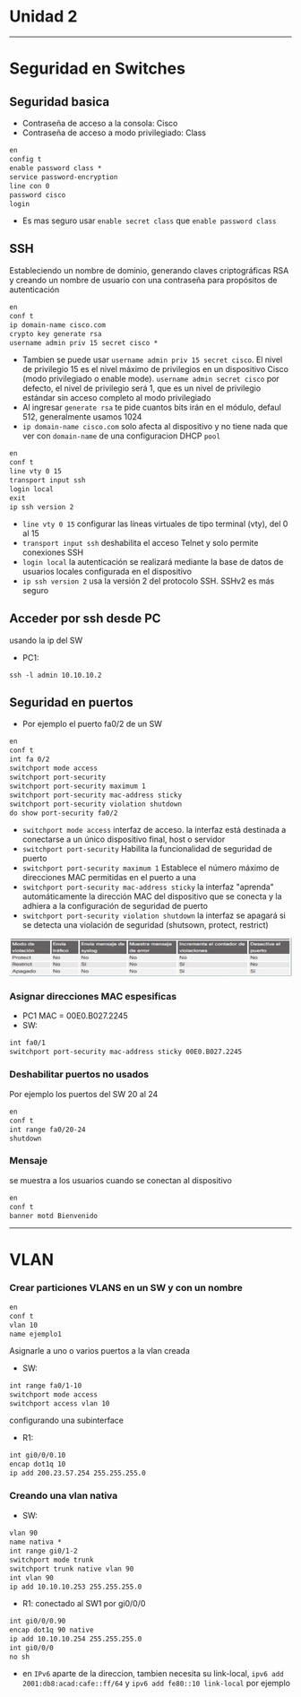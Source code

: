 # Unidad 2
---
# Seguridad en Switches

## Seguridad basica

- Contraseña de acceso a la consola: Cisco
- Contraseña de acceso a modo privilegiado: Class

```
en
config t
enable password class *
service password-encryption
line con 0
password cisco
login
```
- Es mas seguro usar `enable secret class` que `enable password class`

## SSH

Estableciendo un nombre de dominio, generando claves criptográficas RSA y creando un nombre de usuario con una contraseña para propósitos de autenticación

```
en
conf t
ip domain-name cisco.com
crypto key generate rsa
username admin priv 15 secret cisco *
```
- Tambien se puede usar `username admin priv 15 secret cisco`. El nivel de privilegio 15 es el nivel máximo de privilegios en un dispositivo Cisco (modo privilegiado o enable mode). `username admin secret cisco` por defecto, el nivel de privilegio será 1, que es un nivel de privilegio estándar sin acceso completo al modo privilegiado 
- Al ingresar `generate rsa` te pide cuantos bits irán en el módulo, defaul 512, generalmente usamos 1024
- `ip domain-name cisco.com` solo afecta al dispositivo y no tiene nada que ver con `domain-name` de una configuracion DHCP `pool`

```
en
conf t
line vty 0 15
transport input ssh
login local
exit
ip ssh version 2
```
- `line vty 0 15` configurar las líneas virtuales de tipo terminal (vty), del 0 al 15
- `transport input ssh` deshabilita el acceso Telnet y solo permite conexiones SSH
- `login local` la autenticación se realizará mediante la base de datos de usuarios locales configurada en el dispositivo
- `ip ssh version 2` usa la versión 2 del protocolo SSH. SSHv2 es más seguro

## Acceder por ssh desde PC

usando la ip del SW

- PC1:
```
ssh -l admin 10.10.10.2
```

## Seguridad en puertos

- Por ejemplo el puerto fa0/2 de un SW

```
en
conf t
int fa 0/2
switchport mode access
switchport port-security
switchport port-security maximum 1
switchport port-security mac-address sticky
switchport port-security violation shutdown
do show port-security fa0/2
```
- `switchport mode access` interfaz de acceso. la interfaz está destinada a conectarse a un único dispositivo final, host o servidor
- `switchport port-security` Habilita la funcionalidad de seguridad de puerto
- `switchport port-security maximum 1` Establece el número máximo de direcciones MAC permitidas en el puerto a una
- `switchport port-security mac-address sticky` la interfaz "aprenda" automáticamente la dirección MAC del dispositivo que se conecta y la adhiera a la configuración de seguridad de puerto
- `switchport port-security violation shutdown` la interfaz se apagará si se detecta una violación de seguridad (shutsown, protect, restrict)

![](/images/seguridadpuertos.png)

### Asignar direcciones MAC espesificas

- PC1 MAC = 00E0.B027.2245
- SW:
```
int fa0/1
switchport port-security mac-address sticky 00E0.B027.2245
```

### Deshabilitar puertos no usados

Por ejemplo los puertos del SW 20 al 24

```
en
conf t
int range fa0/20-24
shutdown
```

### Mensaje
se muestra a los usuarios cuando se conectan al dispositivo

```
en
conf t
banner motd Bienvenido
```
---
# VLAN

### Crear particiones VLANS en un SW y con un nombre

```
en
conf t
vlan 10
name ejemplo1
```
Asignarle a uno o varios puertos a la vlan creada

- SW:
```
int range fa0/1-10
switchport mode access
switchport access vlan 10
```
configurando una subinterface

- R1:
```
int gi0/0/0.10
encap dot1q 10
ip add 200.23.57.254 255.255.255.0
```
### Creando una vlan nativa

- SW:
```
vlan 90
name nativa *
int range gi0/1-2
switchport mode trunk
switchport trunk native vlan 90
int vlan 90
ip add 10.10.10.253 255.255.255.0
```
- R1:
conectado al SW1 por gi0/0/0
```
int gi0/0/0.90
encap dot1q 90 native
ip add 10.10.10.254 255.255.255.0
int gi0/0/0
no sh
```
- en `IPv6` aparte de la direccion, tambien necesita su link-local, `ipv6 add 2001:db8:acad:cafe::ff/64` y `ipv6 add fe80::10 link-local` por ejemplo






